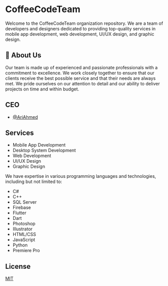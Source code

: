 # CoffeeCodeTeam
Welcome to the CoffeeCodeTeam organization repository. We are a team of developers and designers dedicated to providing top-quality services in mobile app development, web development, UI/UX design, and graphic design.
## 🚀 About Us
Our team is made up of experienced and passionate professionals with a commitment to excellence. We work closely together to ensure that our clients receive the best possible service and that their needs are always met. We pride ourselves on our attention to detail and our ability to deliver projects on time and within budget.


## CEO

- [@AriAhmed](https://github.com/areeahmed)


## Services
- Mobile App Development
- Desktop System Development
- Web Development
- UI/UX Design
- Graphic Design

We have expertise in various programming languages and technologies, including but not limited to:

- C#
- C++
- SQL Server
- Firebase
- Flutter
- Dart
- Photoshop
- Illustrator
- HTML/CSS
- JavaScript
- Python
- Premiere Pro



## License

[MIT](https://choosealicense.com/licenses/mit/)

